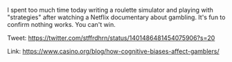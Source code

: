 I spent too much time today writing a roulette simulator and playing with "strategies"
after watching a Netflix documentary about gambling.  It's fun to confirm nothing works.
You can't win.

Tweet:
https://twitter.com/stffrdhrn/status/1401486481454075906?s=20

Link:
https://www.casino.org/blog/how-cognitive-biases-affect-gamblers/
